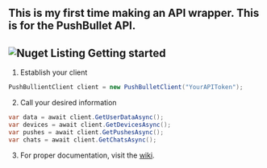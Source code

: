 This is my first time making an API wrapper. This is for the PushBullet API.
------
![Nuget Listing](http://mangoman.me/ss/18n62.png "Nuget listing")
Getting started
------
1. Establish your client
```cs
PushBullientClient client = new PushBulletClient("YourAPIToken");
```
2. Call your desired information
```cs
var data = await client.GetUserDataAsync();
var devices = await client.GetDevicesAsync();
var pushes = await client.GetPushesAsync();
var chats = await client.GetChatsAsync();
```
3. For proper documentation, visit the [wiki](https://github.com/Adomix/PushBulletNet/wiki).
